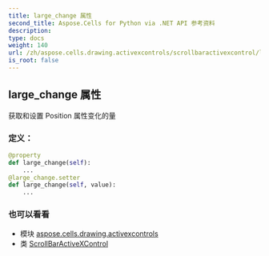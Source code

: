 ```yaml
---
title: large_change 属性
second_title: Aspose.Cells for Python via .NET API 参考资料
description:
type: docs
weight: 140
url: /zh/aspose.cells.drawing.activexcontrols/scrollbaractivexcontrol/large_change/
is_root: false
---
```

## large_change 属性

获取和设置 Position 属性变化的量
### 定义：
```python
@property
def large_change(self):
    ...
@large_change.setter
def large_change(self, value):
    ...
```

### 也可以看看
* 模块 [aspose.cells.drawing.activexcontrols](../../)
* 类 [ScrollBarActiveXControl](/cells/python-net/zh/aspose.cells.drawing.activexcontrols/scrollbaractivexcontrol)
